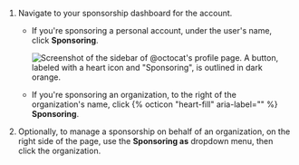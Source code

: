 1. Navigate to your sponsorship dashboard for the account.
   - If you're sponsoring a personal account, under the user's name, click **Sponsoring**.

      ![Screenshot of the sidebar of @octocat's profile page. A button, labeled with a heart icon and "Sponsoring", is outlined in dark orange.](/assets/images/help/profile/sponsoring-button.png)
   - If you're sponsoring an organization, to the right of the organization's name, click {% octicon "heart-fill" aria-label="" %} **Sponsoring**.
1. Optionally, to manage a sponsorship on behalf of an organization, on the right side of the page, use the **Sponsoring as** dropdown menu, then click the organization.
